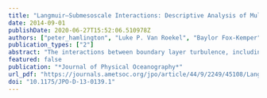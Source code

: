```yaml
---
title: "Langmuir–Submesoscale Interactions: Descriptive Analysis of Multiscale Frontal Spindown Simulations"
date: 2014-09-01
publishDate: 2020-06-27T15:52:06.510978Z
authors: ["peter_hamlington", "Luke P. Van Roekel", "Baylor Fox-Kemper", "Keith Julien", "Gregory P. Chini"]
publication_types: ["2"]
abstract: "The interactions between boundary layer turbulence, including Langmuir turbulence, and submesoscale processes in the oceanic mixed layer are described using large-eddy simulations of the spindown of a temperature front in the presence of submesoscale eddies, winds, and waves. The simulations solve the surfacewave-averaged Boussinesq equations with Stokes drift wave forcing at a resolution that is sufﬁciently ﬁne to capture small-scale Langmuir turbulence. A simulation without Stokes drift forcing is also performed for comparison. Spatial and spectral properties of temperature, velocity, and vorticity ﬁelds are described, and these ﬁelds are scale decomposed in order to examine multiscale ﬂuxes of momentum and buoyancy. Buoyancy ﬂux results indicate that Langmuir turbulence counters the restratifying effects of submesoscale eddies, leading to small-scale vertical transport and mixing that is 4 times greater than in the simulations without Stokes drift forcing. The observed ﬂuxes are also shown to be in good agreement with results from an asymptotic analysis of the surface-wave-averaged, or Craik–Leibovich, equations. Regions of potential instability in the ﬂow are identiﬁed using Richardson and Rossby numbers, and it is found that mixed gravitational/symmetric instabilities are nearly twice as prevalent when Langmuir turbulence is present, in contrast to simulations without Stokes drift forcing, which are dominated by symmetric instabilities. Mixed layer depth calculations based on potential vorticity and temperature show that the mixed layer is up to 2 times deeper in the presence of Langmuir turbulence. Differences between measures of the mixed layer depth based on potential vorticity and temperature are smaller in the simulations with Stokes drift forcing, indicating a reduced incidence of symmetric instabilities in the presence of Langmuir turbulence."
featured: false
publication: "*Journal of Physical Oceanography*"
url_pdf: "https://journals.ametsoc.org/jpo/article/44/9/2249/45108/LangmuirSubmesoscale-Interactions-Descriptive"
doi: "10.1175/JPO-D-13-0139.1"
---
```


